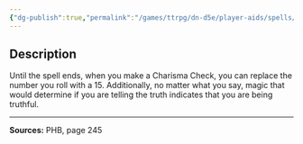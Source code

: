 ```yaml
---
{"dg-publish":true,"permalink":"/games/ttrpg/dn-d5e/player-aids/spells/level-8/glibness/","tags":["TTRPG/DND/5e","verbal","Spell"],"noteIcon":""}
---
```



## Description
Until the spell ends, when you make a Charisma Check, you can replace the number you roll with a 15.
Additionally, no matter what you say, magic that would determine if you are telling the truth indicates that you are being truthful.

---

**Sources:** PHB, page 245
